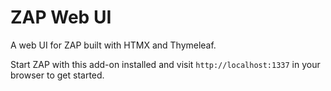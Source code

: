 # ZAP Web UI

A web UI for ZAP built with HTMX and Thymeleaf.

Start ZAP with this add-on installed and visit `http://localhost:1337` in your browser to get started.

